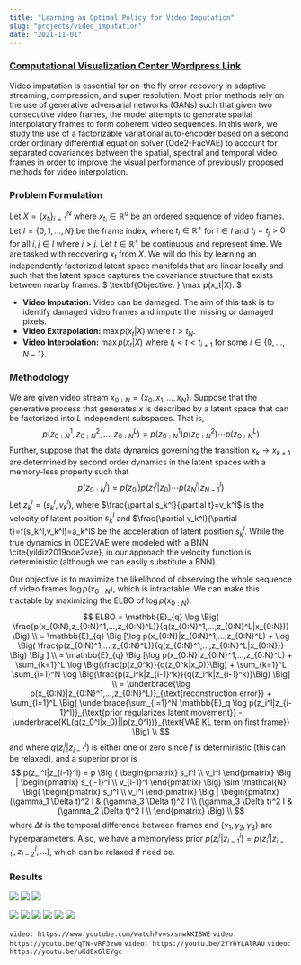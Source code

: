 ```yaml
---
title: "Learning an Optimal Policy for Video Imputation"
slug: "projects/video_imputation"
date: "2021-11-01"
---
```

### [Computational Visualization Center Wordpress Link](https://cvcweb.oden.utexas.edu/cvcwp/projects/video-imputation/)
Video imputation is essential for on-the fly error-recovery in adaptive streaming, compression, and super resolution. Most prior  methods rely on the use of generative adversarial networks (GANs) such that given two consecutive video frames, the model attempts to generate spatial interpolatory frames to form coherent video sequences.  In this work, we study the use of a factorizable variational auto-encoder based on a second order ordinary differential equation solver (Ode2-FacVAE) to account for separated covariances between the spatial, spectral and temporal video frames in order to improve the visual performance of previously proposed methods for video interpolation.

### Problem Formulation
Let  $X=\{x_{t_i}\}_{i=1}^N$ where $x_{t_i} \in \mathbb{R}^d$ be an ordered sequence of video frames. Let $I=\{0,1,...,N\}$ be the frame index, where $t_i \in \mathbb{R}^+$ for $i \in I$ and $t_i=t_j > 0$ for all $i,j \in I$ where $i > j$. Let $t \in \mathbb{R}^+$ be continuous and represent time. We are tasked with recovering $x_t$ from $X$. We will do this by learning an independently factorized latent space manifolds that are linear locally and such that the latent space captures the covariance structure that exists between nearby frames:
$ \textbf{Objective: } \max p(x_t|X). $

* **Video Imputation:** Video can be damaged. The aim of this task is to identify damaged video frames and impute the missing or damaged pixels.
* **Video Extrapolation:** $\max p(x_t|X)$ where $t > t_N$.
* **Video Interpolation:** $\max p(x_t|X)$ where $t_i < t < t_{i+1}$ for some $i \in \{0,...,N-1\}$.


### Methodology
We are given video stream $x_{0:N}=\{x_0,x_1,...,x_N\}$.  Suppose that the generative process that generates $x$ is described by a latent space that can be factorized into $L$ independent subspaces. That is,
$$
% p(x|z_{0:N}^1,z_{0:N}^2,...,z_{0:N}^L)=p(x|z_{0:N}^1)p(x|z_{0:N}^2)\cdots p(x|z_{0:N}^L)
p(z_{0:N}^1,z_{0:N}^2,...,z_{0:N}^L)=p(z_{0:N}^1)p(z_{0:N}^2)\cdots p(z_{0:N}^L)
$$
Further, suppose that the data dynamics governing the transition $x_k \to x_{k+1}$ are determined by second order dynamics in the latent spaces with a memory-less property such that
$$
p(z_{0:N}^l)=p(z_0^l)p(z_1^l|z_0)\cdots p(z_N^l|z_{N-1}^l)
$$
Let $z_k^l=(s_k^l,v_k^l)$, where $\frac{\partial s_k^l}{\partial t}=v_k^l$ is the velocity of latent position $s_k^l$ and $\frac{\partial v_k^l}{\partial t}=f(s_k^l,v_k^l)=a_k^l$ be the acceleration of latent position $s_k^l$.  While the true dynamics in ODE2VAE were modeled with a BNN \cite{yildiz2019ode2vae}, in our approach the velocity function is deterministic (although we can easily substitute a BNN).

Our objective is to maximize the likelihood of observing the whole sequence of video frames $\log p(x_{0:N})$, which is intractable. We can make this tractable by maximizing the ELBO of $\log p(x_{0:N})$:
$$
ELBO = \mathbb{E}_{q} \log \Big( \frac{p(x_{0:N},z_{0:N}^1,...,z_{0:N}^L)}{q(z_{0:N}^1,...,z_{0:N}^L|x_{0:N})} \Big) \\
= \mathbb{E}_{q} \Big [\log p(x_{0:N}|z_{0:N}^1,...,z_{0:N}^L) + \log \Big( \frac{p(z_{0:N}^1,...,z_{0:N}^L)}{q(z_{0:N}^1,...,z_{0:N}^L|x_{0:N})} \Big) \Big ] \\
= \mathbb{E}_{q} \Big [\log p(x_{0:N}|z_{0:N}^1,...,z_{0:N}^L) +
\sum_{k=1}^L \log \Big(\frac{p(z_0^k)}{q(z_0^k|x_0)}\Big) + \sum_{k=1}^L \sum_{i=1}^N \log \Big(\frac{p(z_i^k|z_{i-1}^k)}{q(z_i^k|z_{i-1}^k)}\Big)
\Big] \\
= \underbrace{\log p(x_{0:N}|z_{0:N}^1,...,z_{0:N}^L)}_{\text{reconstruction error}} + \sum_{l=1}^L \Big( \underbrace{\sum_{i=1}^N \mathbb{E}_q \log p(z_i^l|z_{i-1}^l)}_{\text{prior regularizes latent movement}} - \underbrace{KL(q(z_0^l|x_0)||p(z_0^l))}_{\text{VAE KL term on first frame}} \Big) \\
$$
and where $q(z_i^l|z_{i-1}^l)$ is either one or zero since $f$ is deterministic (this can be relaxed),
and a superior prior is
$$
p(z_i^l|z_{i-1}^l) = p \Big (
\begin{pmatrix}
s_i^l \\ v_i^l
\end{pmatrix}
\Big |
\begin{pmatrix}
s_{i-1}^l \\ v_{i-1}^l
\end{pmatrix}
\Big) \sim \mathcal{N} \Big(
\begin{pmatrix}
s_i^l \\ v_i^l
\end{pmatrix}
\Big |
\begin{pmatrix}
(\gamma_1 \Delta t)^2 I & (\gamma_3 \Delta t)^2 I \\
(\gamma_3 \Delta t)^2 I & (\gamma_2 \Delta t)^2 I \\
\end{pmatrix}
\Big) \\
$$
where $\Delta t$ is the temporal difference between frames and $\{\gamma_1, \gamma_2, \gamma_3\}$ are hyperparameters. Also, we have a memoryless prior $p(z_i^l|z_{i-1}^l)=p(z_i^l|z_{i-1}^l,z_{i-2}^l,...)$, which can be relaxed if need be.

### Results
![](https://i.imgur.com/zcZbUnZ.png)
![](https://i.imgur.com/W4nGOSe.png)
![](https://i.imgur.com/UjzSG7X.png)

![](https://i.imgur.com/GVR5Wwn.png)
![](https://i.imgur.com/yVsH2IK.png)
![](https://i.imgur.com/lqUzqUy.png)
![](https://i.imgur.com/yMoFLI4.png)
![](https://i.imgur.com/Os1nUPw.png)
![](https://i.imgur.com/xODUubq.jpg)

`video: https://www.youtube.com/watch?v=sxsnwkKISWE`
`video: https://youtu.be/qTN-vRF3zwo`
`video: https://youtu.be/2YY6YLAlRAU`
`video: https://youtu.be/uKdEx6lEYgc`
